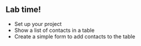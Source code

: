 <!-- .slide: data-background="url('img/lab2.jpg')" -->
<!-- .slide: class="lab" -->

## Lab time!

* Set up your project
* Show a list of contacts in a table
* Create a simple form to add contacts to the table